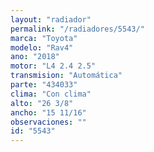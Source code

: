 ```yaml
---
layout: "radiador"
permalink: "/radiadores/5543/"
marca: "Toyota"
modelo: "Rav4"
ano: "2018"
motor: "L4 2.4 2.5"
transmision: "Automática"
parte: "434033"
clima: "Con clima"
alto: "26 3/8"
ancho: "15 11/16"
observaciones: ""
id: "5543"
---
```


